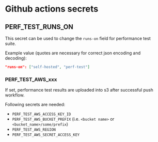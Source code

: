 # Github actions secrets

## PERF_TEST_RUNS_ON

This secret can be used to change the `runs-on` field for performance test suite.

Example value (quotes are necessary for correct json encoding and decoding):

```json
"runs-on": ["self-hosted", "perf-test"]
```

### PERF_TEST_AWS_xxx

If set, performance test results are uploaded into s3 after successful push workflow.

Following secrets are needed:

* `PERF_TEST_AWS_ACCESS_KEY_ID`
* `PERF_TEST_AWS_BUCKET_PREFIX` (i.e. `<bucket name>` or `<bucket_name>/some/prefix`)
* `PERF_TEST_AWS_REGION`
* `PERF_TEST_AWS_SECRET_ACCESS_KEY`
